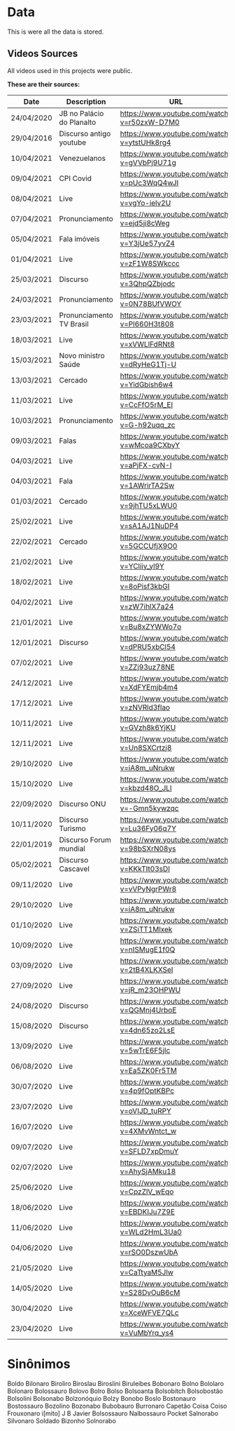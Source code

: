 
# Data

This is were all the data is stored.

## Videos Sources

All videos used in this projects were public.

**These are their sources:**

Date | Description | URL
---|---|---
24/04/2020|JB no Palácio do Planalto|<https://www.youtube.com/watch?v=r50zxW-D7M0>
29/04/2016|Discurso antigo youtube|<https://www.youtube.com/watch?v=ytstUHk8rg4>
10/04/2021|Venezuelanos |<https://www.youtube.com/watch?v=gVVbPj9U71g>
09/04/2021|CPI Covid |<https://www.youtube.com/watch?v=pUc3WqQ4wJI>
08/04/2021|Live|<https://www.youtube.com/watch?v=vgYo-ielv2U>
07/04/2021|Pronunciamento|<https://www.youtube.com/watch?v=ejd5ji8cWeg>
05/04/2021|Fala imóveis|<https://www.youtube.com/watch?v=Y3jUe57yvZ4>
01/04/2021|Live|<https://www.youtube.com/watch?v=zF1W8SWkccc>
25/03/2021|Discurso|<https://www.youtube.com/watch?v=3QhpQZbjodc>
24/03/2021|Pronunciamento|<https://www.youtube.com/watch?v=0N78BUfVWOY>
23/03/2021|Pronunciamento TV Brasil|<https://www.youtube.com/watch?v=Pl660H3t808>
18/03/2021|Live|<https://www.youtube.com/watch?v=xVWLlFdRNt8>
15/03/2021|Novo ministro Saúde|<https://www.youtube.com/watch?v=dRyHeG1Tj-U>
13/03/2021|Cercado|<https://www.youtube.com/watch?v=YidGbish6w4>
11/03/2021|Live|<https://www.youtube.com/watch?v=CcFfO5rM_EI>
10/03/2021|Pronunciamento|<https://www.youtube.com/watch?v=G-h92uqq_zc>
09/03/2021|Falas|<https://www.youtube.com/watch?v=wMcoa9CXbyY>
04/03/2021|Live|<https://www.youtube.com/watch?v=aPjFX-cvN-I>
04/03/2021|Fala|<https://www.youtube.com/watch?v=1AWrirTA2Sw>
01/03/2021|Cercado|<https://www.youtube.com/watch?v=9jhTU5xLWU0>
25/02/2021|Live|<https://www.youtube.com/watch?v=sA1AJ1NuDP4>
22/02/2021|Cercado|<https://www.youtube.com/watch?v=5GCCUfjX9O0>
21/02/2021|Live|<https://www.youtube.com/watch?v=YCliiy_yl9Y>
18/02/2021|Live|<https://www.youtube.com/watch?v=8oPisf3kbGI>
04/02/2021|Live|<https://www.youtube.com/watch?v=zW7ihlX7a24>
21/01/2021|Live|<https://www.youtube.com/watch?v=Bu8xZYWWo7o>
12/01/2021|Discurso|<https://www.youtube.com/watch?v=dPRU5xbCl54>
07/02/2021|Live|<https://www.youtube.com/watch?v=ZZj93uz78NE>
24/12/2021|Live|<https://www.youtube.com/watch?v=XdFYEmjb4m4>
17/12/2021|Live|<https://www.youtube.com/watch?v=zNVRld3flao>
10/11/2021|Live|<https://www.youtube.com/watch?v=GVzh8k6YjKU>
12/11/2021|Live|<https://www.youtube.com/watch?v=Un8SXCrtzj8>
29/10/2020|Live|<https://www.youtube.com/watch?v=iA8m_uNrukw>
15/10/2020|Live|<https://www.youtube.com/watch?v=kbzd48O_JLI>
22/09/2020|Discurso ONU|<https://www.youtube.com/watch?v=-Gmn5kywzqc>
10/11/2020|Discurso Turismo|<https://www.youtube.com/watch?v=Lu36Fy06q7Y>
22/01/2019|Discurso Forum mundial|<https://www.youtube.com/watch?v=98bSXrN08ys>
05/02/2021|Discurso Cascavel|<https://www.youtube.com/watch?v=KKkTIt03sDI>
09/11/2020|Live|<https://www.youtube.com/watch?v=vVPyNgrPWr8>
29/10/2020|Live|<https://www.youtube.com/watch?v=iA8m_uNrukw>
01/10/2020|Live|<https://www.youtube.com/watch?v=ZSiTT1Mlxek>
10/09/2020|Live|<https://www.youtube.com/watch?v=nISMugE1f0Q>
03/09/2020|Live|<https://www.youtube.com/watch?v=2tB4XLKXSeI>
27/09/2020|Live|<https://www.youtube.com/watch?v=jR_m23OHPWU>
24/08/2020|Discurso|<https://www.youtube.com/watch?v=QGMnj4UrboE>
15/08/2020|Discurso|<https://www.youtube.com/watch?v=4dn65zo2LsE>
13/09/2020|Live|<https://www.youtube.com/watch?v=5wTrE6F5jlc>
06/08/2020|Live|<https://www.youtube.com/watch?v=Ea5ZK0Fr5TM>
30/07/2020|Live|<https://www.youtube.com/watch?v=4p9fOptKBPc>
23/07/2020|Live|<https://www.youtube.com/watch?v=oVIJD_tuRPY>
16/07/2020|Live|<https://www.youtube.com/watch?v=4XMvWntct_w>
09/07/2020|Live|<https://www.youtube.com/watch?v=SFLD7xpDmuY>
02/07/2020|Live|<https://www.youtube.com/watch?v=AhySjAMku18>
25/06/2020|Live|<https://www.youtube.com/watch?v=CpzZlV_wEqo>
18/06/2020|Live|<https://www.youtube.com/watch?v=EBDKIJu7Z9E>
11/06/2020|Live|<https://www.youtube.com/watch?v=WLd2HmL3Ua0>
04/06/2020|Live|<https://www.youtube.com/watch?v=rSO0DszwUbA>
21/05/2020|Live|<https://www.youtube.com/watch?v=CaTtyaM5Jlw>
14/05/2020|Live|<https://www.youtube.com/watch?v=S28DvOuB6cM>
30/04/2020|Live|<https://www.youtube.com/watch?v=XceWFVE7QLc>
23/04/2020|Live|<https://www.youtube.com/watch?v=VuMbYrq_ys4>

# Sinônimos

Boldo
Bilonaro
Biroliro
Biroslau
Biroslini
Biruleibes
Bobonaro
Bolno
Bololaro
Bolonaro
Bolossauro
Bolovo
Bolro
Bolso
Bolsoanta
Bolsobitch
Bolsobostão
Bolsolini
Bolsonabo
Bolzonóquio
Bolzy
Bonobo
Boslo
Bostonauro
Bostossauro
Bozolino
Bozonabo
Bubobauro
Burronaro
Capetão
Coisa
Coiso
Frouxonaro
i[mito]
J B
Javier Bolsossauro
Nalbossauro
Pocket
Salnorabo
Silvonaro
Soldado Bizonho
Solnorabo
